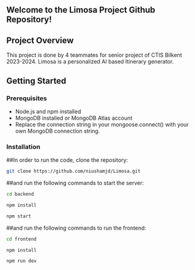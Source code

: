## Welcome to the Limosa Project Github Repository!
## Project Overview
This project is done by 4 teammates for senior project of CTIS Bilkent 2023-2024.
Limosa is a personalized AI based Itinerary generator.
## Getting Started

### Prerequisites
- Node.js and npm installed
- MongoDB installed or MongoDB Atlas account
- Replace the connection string in your mongoose.connect() with your own MongoDB connection string.

### Installation
##In order to run the code, clone the repository: 
 ```sh
git clone https://github.com/niushamjd/Limosa.git
```
##and run the following commands to start the server:
```sh
cd backend
```
```sh
npm install
```
```sh
npm start
```
##and run the following commands to run the frontend: 
```sh
cd frontend
```
```sh
npm install
```
```sh
npm run dev
```
